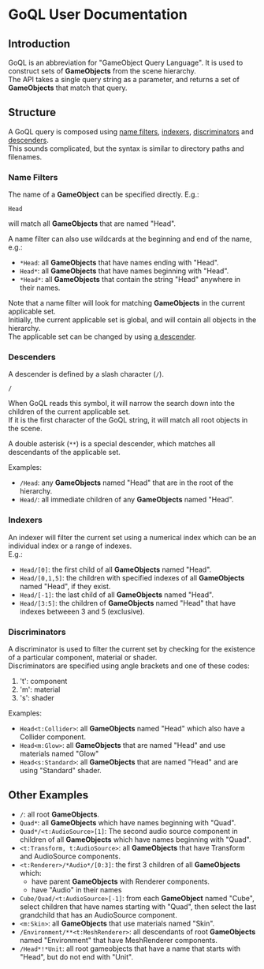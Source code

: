 # GoQL User Documentation


## Introduction 

GoQL is an abbreviation for "GameObject Query Language". 
It is used to construct sets of **GameObjects** from the scene hierarchy.   
The API takes a single query string as a parameter, 
and returns a set of **GameObjects** that match that query.

## Structure

A GoQL query is composed using [name filters](#name-filters), [indexers](#indexers), 
[discriminators](#discriminators) and [descenders](#descenders).   
This sounds complicated, but the syntax is similar to directory paths and filenames.

### Name Filters

The name of a **GameObject** can be specified directly. E.g.:
    
    Head

will match all **GameObjects** that are named "Head".   

A name filter can also use wildcards at the beginning and end of the name, e.g.:

* `*Head`: all **GameObjects** that have names ending with "Head".
* `Head*`: all **GameObjects** that have names beginning with "Head".
* `*Head*`: all **GameObjects** that contain the string "Head" anywhere in their names.

Note that a name filter will look for matching **GameObjects** in the current applicable set.  
Initially, the current applicable set is global, 
and will contain all objects in the hierarchy.   
The applicable set can be changed by using [a descender](#descenders).

### Descenders

A descender is defined by a slash character (`/`).

    /

When GoQL reads this symbol, it will narrow the search down into 
the children of the current applicable set.   
If it is the first character of the GoQL string, it will match all root objects in the scene. 

A double asterisk (`**`) is a special descender, which matches all descendants of the applicable set.

Examples:
* `/Head`: any **GameObjects** named "Head" that are in the root of the hierarchy.
* `Head/`: all immediate children of any **GameObjects** named "Head".

### Indexers

An indexer will filter the current set using a numerical index which can be an individual index or a range of indexes.   
E.g.:

* `Head/[0]`: the first child of all **GameObjects** named "Head".
* `Head/[0,1,5]`: the children with specified indexes of all **GameObjects** named "Head", if they exist.   
* `Head/[-1]`: the last child of all **GameObjects** named "Head".
* `Head/[3:5]`: the children of **GameObjects** named "Head" that have indexes betweeen 3 and 5 (exclusive).
   

### Discriminators

A discriminator is used to filter the current set by checking for the existence of a particular component, 
material or shader.   
Discriminators are specified using angle brackets and one of these codes:
1. 't': component
2. 'm': material
3. 's': shader

Examples:
* `Head<t:Collider>`: all **GameObjects** named "Head" which also have a Collider component.
* `Head<m:Glow>`: all **GameObjects** that are named "Head" and use materials named "Glow"
* `Head<s:Standard>`: all **GameObjects** that are named "Head" and are using "Standard" shader.
    
## Other Examples

* `/`: all root **GameObjects**.
* `Quad*`: all **GameObjects** which have names beginning with "Quad".
* `Quad*/<t:AudioSource>[1]`: The second audio source component in children of all **GameObjects** 
  which have names beginning with "Quad".
* `<t:Transform, t:AudioSource>`: all **GameObjects** that have Transform and AudioSource components.    
* `<t:Renderer>/*Audio*/[0:3]`: the first 3 children of all **GameObjects** which:
  * have parent **GameObjects** with Renderer components.
  * have "Audio" in their names
* `Cube/Quad/<t:AudioSource>[-1]`: from each **GameObject** named "Cube", 
  select children that have names starting with "Quad", 
  then select the last grandchild that has an AudioSource component.
* `<m:Skin>`: all **GameObjects** that use materials named "Skin".
* `/Environment/**<t:MeshRenderer>`: all descendants of root **GameObjects** named "Environment" 
  that have MeshRenderer components.
* `/Head*!*Unit`: all root gameobjects that have a name that starts with "Head", but do not end with "Unit".

    



